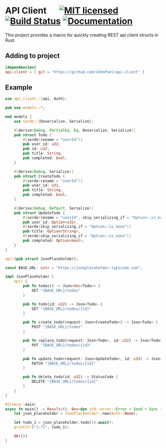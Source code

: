 # API Client &emsp; [![MIT licensed][mit-badge]][mit-url] [![Build Status][actions-badge]][actions-url] [![Documentation][docs-badge]][docs-url]

[mit-badge]: https://img.shields.io/badge/license-MIT-blue.svg
[mit-url]: https://github.com/JohnPeel/api-client/blob/master/LICENSE
[actions-badge]: https://github.com/JohnPeel/api-client/workflows/CI/badge.svg
[actions-url]: https://github.com/JohnPeel/api-client/actions?query=workflow%3ACI+branch%3Amaster
[docs-badge]: https://img.shields.io/badge/docs-latest-brightgreen
[docs-url]: https://johnpeel.github.io/api-client/api_client/

This project provides a macro for quickly creating REST api client structs in Rust.

## Adding to project

```toml
[dependencies]
api-client = { git = "https://github.com/JohnPeel/api-client" }
```

## Example

```rust
use api_client::{api, Auth};

pub use models::*;

mod models {
    use serde::{Deserialize, Serialize};

    #[derive(Debug, PartialEq, Eq, Deserialize, Serialize)]
    pub struct Todo {
        #[serde(rename = "userId")]
        pub user_id: u32,
        pub id: u32,
        pub title: String,
        pub completed: bool,
    }

    #[derive(Debug, Serialize)]
    pub struct CreateTodo {
        #[serde(rename = "userId")]
        pub user_id: u32,
        pub title: String,
        pub completed: bool,
    }

    #[derive(Debug, Default, Serialize)]
    pub struct UpdateTodo {
        #[serde(rename = "userId", skip_serializing_if = "Option::is_none")]
        pub user_id: Option<u32>,
        #[serde(skip_serializing_if = "Option::is_none")]
        pub title: Option<String>,
        #[serde(skip_serializing_if = "Option::is_none")]
        pub completed: Option<bool>,
    }
}

api!(pub struct JsonPlaceholder);

const BASE_URL: &str = "https://jsonplaceholder.typicode.com";

impl JsonPlaceholder {
    api! {
        pub fn todos() -> Json<Vec<Todo>> {
            GET "{BASE_URL}/todos"
        }

        pub fn todo(id: u32) -> Json<Todo> {
            GET "{BASE_URL}/todos/{id}"
        }

        pub fn create_todo(request: Json<CreateTodo>) -> Json<Todo> {
            POST "{BASE_URL}/todos"
        }

        pub fn replace_todo(request: Json<Todo>, id: u32) -> Json<Todo> {
            PUT "{BASE_URL}/todos/{id}"
        }

        pub fn update_todo(request: Json<UpdateTodo>, id: u32) -> Json<Todo> {
            PATCH "{BASE_URL}/todos/{id}"
        }

        pub fn delete_todo(id: u32) -> StatusCode {
            DELETE "{BASE_URL}/todos/{id}"
        }
    }
}

#[tokio::main]
async fn main() -> Result<(), Box<dyn std::error::Error + Send + Sync + 'static>> {
    let json_placeholder = JsonPlaceholder::new(Auth::None);

    let todo_1 = json_placeholder.todo(1).await?;
    println!("{:?}", todo_1);

    Ok(())
}
```